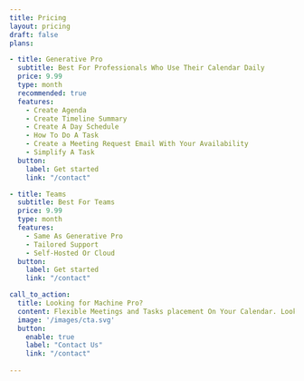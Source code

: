 ```yaml
---
title: Pricing
layout: pricing
draft: false
plans:

- title: Generative Pro
  subtitle: Best For Professionals Who Use Their Calendar Daily
  price: 9.99
  type: month
  recommended: true
  features:
    - Create Agenda
    - Create Timeline Summary
    - Create A Day Schedule
    - How To Do A Task
    - Create a Meeting Request Email With Your Availability
    - Simplify A Task
  button:
    label: Get started
    link: "/contact"

- title: Teams
  subtitle: Best For Teams
  price: 9.99
  type: month
  features:
    - Same As Generative Pro
    - Tailored Support
    - Self-Hosted Or Cloud
  button:
    label: Get started
    link: "/contact"

call_to_action:
  title: Looking for Machine Pro?
  content: Flexible Meetings and Tasks placement On Your Calendar. Looking To Subscribe To Both?
  image: '/images/cta.svg'
  button:
    enable: true
    label: "Contact Us"
    link: "/contact"
    
---
```

